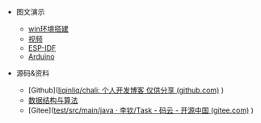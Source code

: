 * 图文演示
  * [win环境搭建](https://blog.csdn.net/Mark_md/article/details/120132945?spm=1001.2014.3001.5501)
  * [视频]()
  * [ESP-IDF](https://blog.csdn.net/mark_md/category_10794878.html)
  * [Arduino](https://blog.csdn.net/mark_md/category_11477137.html)

* 源码&资料
  * [Github]([liqinliq/chali: 个人开发博客 仅供分享 (github.com)](https://github.com/liqinliq/chali) )
  * [数据结构与算法]([【尚硅谷】数据结构与算法（Java数据结构与算法）_哔哩哔哩_bilibili](https://www.bilibili.com/video/BV1E4411H73v?p=17&spm_id_from=pageDriver&vd_source=1314c00c0397764ab0569ed1fa75dd03) )
  * [Gitee]([test/src/main/java · 李钦/Task - 码云 - 开源中国 (gitee.com)](https://gitee.com/chali-com/task/tree/master/test/src/main/java) )


